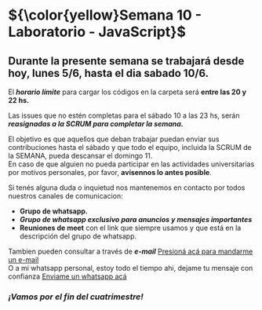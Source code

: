 # **${\color{yellow}Semana 10 - Laboratorio - JavaScript}$**


## Durante la presente semana se trabajará desde hoy, **lunes 5/6, hasta el dia sabado 10/6**. 

El ***horario límite*** para cargar los códigos en la carpeta será **entre las 20 y 22 hs.**

Las issues que no estén completas para el sábado 10 a las 23 hs, serán 
***reasignadas a la SCRUM para completar la semana.***

El objetivo es que aquellos que deban trabajar puedan enviar sus contribuciones hasta el sábado 
y que todo el equipo, incluida la SCRUM de la SEMANA, pueda descansar el domingo 11.   
En caso de que alguien no pueda participar en las actividades universitarias por motivos personales, por favor, 
**avísennos lo antes posible**.

Si tenés alguna duda o inquietud nos mantenemos en contacto por todos nuestros canales de comunicacion:  
+ **Grupo de whatsapp.** 
+ ***Grupo de whatsapp exclusivo para anuncios y mensajes importantes***
+ **Reuniones de meet** con el link que siempre usamos y que está en la descripción del grupo de whatsapp.

Tambien pueden consultar a través de ***e-mail*** [Presioná acá para mandarme un e-mail](https://mailto:nadiapereyra32@gmail.com)  
O a mi whatsapp personal, estoy todo el tiempo ahi, dejame tu mensaje con confianza [Enviame un whatsapp acá](https://wa.me/5493804615957)

### *¡Vamos por el fin del cuatrimestre!*
